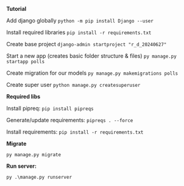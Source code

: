 **Tutorial**

Add django globally
`python -m pip install Django --user`

Install required libraries
`pip install -r requirements.txt`

Create base project
`django-admin startproject "r_d_20240627"`

Start a new app (creates basic folder structure & files)
`py manage.py startapp polls`

Create migration for our models
`py manage.py makemigrations polls`

Create super user
`python manage.py createsuperuser`

**Required libs**

Install pipreq: `pip install pipreqs`

Generate/update requirements: `pipreqs . --force`

Install requirements: `pip install -r requirements.txt`

**Migrate**

`py manage.py migrate`

**Run server:**

`py .\manage.py runserver`
